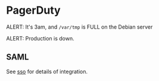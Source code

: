# PagerDuty

ALERT: It's 3am, and `/var/tmp` is FULL on the Debian server

ALERT: Production is down.

## SAML

See [sso](security/sso.md) for details of integration.

